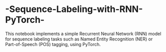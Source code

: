# -Sequence-Labeling-with-RNN-PyTorch-
This notebook implements a simple Recurrent Neural Network (RNN) model for sequence labeling tasks such as Named Entity Recognition (NER) or Part-of-Speech (POS) tagging, using PyTorch.
